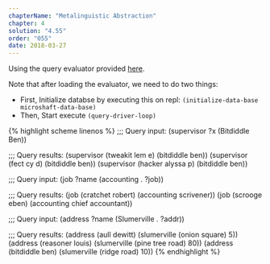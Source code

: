 ```yaml
---
chapterName: "Metalinguistic Abstraction"
chapter: 4
solution: "4.55"
order: "055"
date: 2018-03-27 
---
```


Using the query evaluator provided [here][mit-code].

Note that after loading the evaluator, we need to do two things:

- First, Initialize databse by executing this on repl: `(initialize-data-base microshaft-data-base)`
- Then, Start execute `(query-driver-loop)`

{% highlight scheme linenos %}
;;; Query input:
(supervisor ?x (Bitdiddle Ben))

;;; Query results:
(supervisor (tweakit lem e) (bitdiddle ben))
(supervisor (fect cy d) (bitdiddle ben))
(supervisor (hacker alyssa p) (bitdiddle ben))

;;; Query input:
(job ?name (accounting . ?job))

;;; Query results:
(job (cratchet robert) (accounting scrivener))
(job (scrooge eben) (accounting chief accountant))

;;; Query input:
(address ?name (Slumerville . ?addr))

;;; Query results:
(address (aull dewitt) (slumerville (onion square) 5))
(address (reasoner louis) (slumerville (pine tree road) 80))
(address (bitdiddle ben) (slumerville (ridge road) 10))
{% endhighlight %}

[mit-code]: https://mitpress.mit.edu/sicp/code/ch4-query.scm
